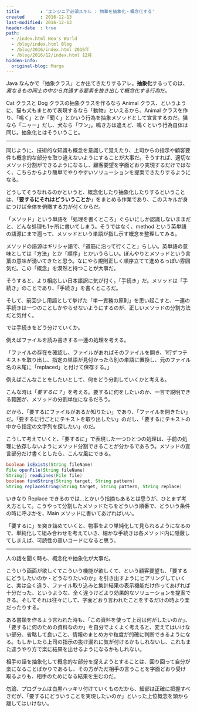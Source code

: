 ```yaml
---
title        : 'エンジニア必須スキル : 物事を抽象化・概念化する'
created      : 2016-12-13
last-modified: 2016-12-13
header-date  : true
path:
  - /index.html Neo's World
  - /blog/index.html Blog
  - /blog/2016/index.html 2016年
  - /blog/2016/12/index.html 12月
hidden-info:
  original-blog: Murga
---
```


Java なんかで「抽象クラス」とか出てきたりするアレ。**抽象化**するってのは、*異なるもの同士の中から共通する要素を抜き出して概念化する行為*だ。

Cat クラスと Dog クラスの抽象クラスを作るなら Animal クラス、というように、猫も犬もまとめて表現するなら「動物」といえるから、Animal クラスを作り、「鳴く」とか「聞く」とかいう行為を抽象メソッドとして宣言するのだ。猫なら「ニャー」だし、犬なら「ワン」。鳴き方は違えど、鳴くという行為自体は同じ。抽象化とはそういうこと。

---

同じように、技術的な知識も概念を意識して覚えたり、上司からの指示や顧客要件も概念的な部分を取り違えないようにすることが大事だ。そうすれば、適切なメソッド分割ができるようになるし、顧客要望を字面どおり実現するだけではなく、こちらからより簡単でやりやすいソリューションを提案できたりするようになる。

どうしてそうなれるのかというと、概念化したり抽象化したりするということは、「**要するにそれはどういうことか**」をまとめる作業であり、このスキルが身につけば全体を俯瞰する力が付くからだ。

「メソッド」という単語を「処理を書くところ」ぐらいにしか認識しないままだと、どんな処理も1ヶ所に書いてしまう。そうではなく、method という英単語の語源にまで遡って、メソッドという単語が指し示す概念を整理してみる。

メソッドの語源はギリシャ語で、「道筋に沿って行くこと」らしい。英単語の意味としては「方法」とか「順序」とかいうらしい。ぼんやりとメソッドという言葉の意味が湧いてきたと思う。なにやら規則正しく順序立てて進めるっぽい雰囲気だ。この「概念」を漠然と持つことが大事だ。

そうすると、より相応しい日本語訳に気が付く。「手続き」だ。メソッドは「手続き」のことであり、「手続き」を書くところだ。

そして、前回少し用語として挙げた「単一責務の原則」を思い起こすと、一連の手続きは一つのことしかやらせないようにするのが、正しいメソッドの分割方法だと気付く。

では手続きをどう分けていくか。

例えばファイルを読み書きする一連の処理を考える。

「ファイルの存在を確認し、ファイルがあればそのファイルを開き、1行ずつテキストを取り出し、指定の単語が見付かったら別の単語に置換し、元のファイル名の末尾に「replaced」と付けて保存する。」

例えばこんなことをしたいとして、何をどう分割していくかと考える。

こんな時は「*要するに？*」を考える。要するに何をしたいのか、一言で説明できる範囲が、メソッドの分割単位になるだろう。

だから、「要するにファイルがあるか知りたい」であり、「ファイルを開きたい」だ。「要するに行ごとにテキストを取り出したい」のだし、「要するにテキストの中から指定の文字列を探したい」のだ。

こうして考えていくと、「要するに」で表現した一つひとつの処理は、手前の処理に依存しないようにメソッド分割できることが分かるであろう。メソッドの宣言部分だけ書くとしたら、こんな風にできる。

```java
boolean isExists(String fileName)
File openFile(String fileName)
String[] readLines(File file)
boolean findString(String target, String pattern)
String replaceString(String target, String pattern, String replace)
```

いきなり Replace できるのでは…とかいう指摘もあるとは思うが、ひとまず考え方として。こうやって分割したメソッドたちをどういう順番で、どういう条件の時に呼ぶかを、Main メソッドに書いてあげればいい。

「要するに」を突き詰めていくと、物事をより単純化して見られるようになるので、単純化して組み合わせを考えていき、細かな手続きは各メソッド内に隠蔽してしまえば、可読性の高いコードになると思う。

---

人の話を聞く時も、概念化や抽象化が大事だ。

こういう画面が欲しくてこういう機能が欲しくて、という顧客要望も、「要するにどうしたいのか・どうなりたいのか」を引き出すようにヒアリングしていくと、実は全く違う、ファイル取り込みと集計結果の表示機能だけ作ってあげれば十分だった、というような、全く違うけどより効果的なソリューションを提案できる。そしてそれは往々にして、字面どおり言われたことをするだけの時より楽だったりする。

ある書類を作るよう言われた時も、「この資料を使って上司は何がしたいのか」、「要するに何のための資料なのか」を自分でよくよく考えると、変えてはいけない部分、省略して良いこと、情報のまとめ方や粒度が的確に判断できるようになる。もしかしたら上司の指示の抜け漏れに気が付けるかもしれないし、これもまた違うやり方で楽に結果を出せるようになるかもしれない。

相手の話を抽象化して概念的な部分を捉えようとすることは、回り回って自分が楽になることばかりであるし、その方がただ相手の言うことを字面どおり受け取るよりも、相手のためになる結果を生むのだ。

勿論、プログラムは白黒ハッキリ付けていくものだから、細部は正確に把握すべきだが、「要するにどういうことを実現したいのか」といった上位概念を頭から離してはいけない。
